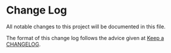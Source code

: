 # Change Log
All notable changes to this project will be documented in this file.

The format of this change log follows the advice given at [Keep a CHANGELOG](http://keepachangelog.com).
